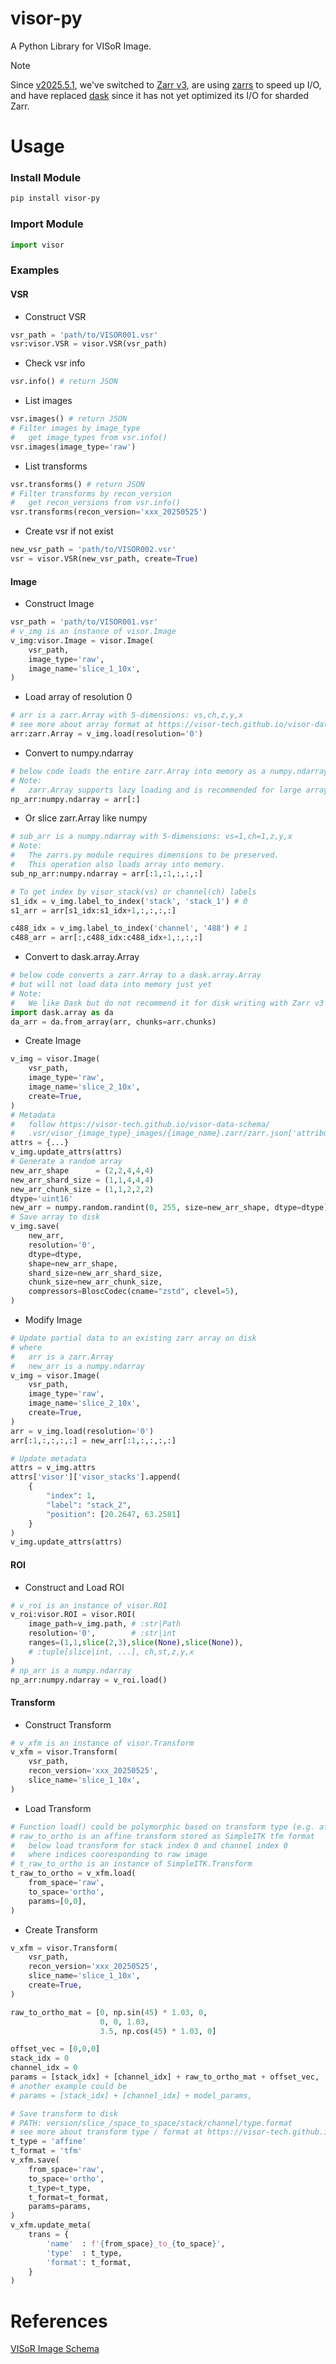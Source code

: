 # visor-py
A Python Library for VISoR Image.

> [!NOTE]
> Since [v2025.5.1](https://github.com/visor-tech/visor-py/releases/tag/v2025.5.1), we've switched to [Zarr v3](https://zarr-specs.readthedocs.io/en/latest/v3/core/index.html), are using [zarrs](https://github.com/ilan-gold/zarrs-python) to speed up I/O, and have replaced [dask](https://github.com/dask/dask) since it has not yet optimized its I/O for sharded Zarr.

# Usage
### Install Module
```sh
pip install visor-py
```

### Import Module
```py
import visor
```

### Examples
#### VSR
- Construct VSR
```py
vsr_path = 'path/to/VISOR001.vsr'
vsr:visor.VSR = visor.VSR(vsr_path)
```

- Check vsr info
```py
vsr.info() # return JSON
```

- List images
```py
vsr.images() # return JSON
# Filter images by image_type
#   get image_types from vsr.info()
vsr.images(image_type='raw')
```

- List transforms
```py
vsr.transforms() # return JSON
# Filter transforms by recon_version
#   get recon_versions from vsr.info()
vsr.transforms(recon_version='xxx_20250525')
```

- Create vsr if not exist
```py
new_vsr_path = 'path/to/VISOR002.vsr'
vsr = visor.VSR(new_vsr_path, create=True)
```

#### Image
- Construct Image
```py
vsr_path = 'path/to/VISOR001.vsr'
# v_img is an instance of visor.Image
v_img:visor.Image = visor.Image(
    vsr_path,
    image_type='raw',
    image_name='slice_1_10x',
)
```

- Load array of resolution 0
```py
# arr is a zarr.Array with 5-dimensions: vs,ch,z,y,x
# see more about array format at https://visor-tech.github.io/visor-data-schema
arr:zarr.Array = v_img.load(resolution='0')
```

- Convert to numpy.ndarray
```py
# below code loads the entire zarr.Array into memory as a numpy.ndarray
# Note:
#   zarr.Array supports lazy loading and is recommended for large arrays.
np_arr:numpy.ndarray = arr[:]
```

- Or slice zarr.Array like numpy
```py
# sub_arr is a numpy.ndarray with 5-dimensions: vs=1,ch=1,z,y,x
# Note:
#   The zarrs.py module requires dimensions to be preserved.
#   This operation also loads array into memory.
sub_np_arr:numpy.ndarray = arr[:1,:1,:,:,:]

# To get index by visor_stack(vs) or channel(ch) labels
s1_idx = v_img.label_to_index('stack', 'stack_1') # 0
s1_arr = arr[s1_idx:s1_idx+1,:,:,:,:]

c488_idx = v_img.label_to_index('channel', '488') # 1
c488_arr = arr[:,c488_idx:c488_idx+1,:,:,:]
```

- Convert to dask.array.Array
```py
# below code converts a zarr.Array to a dask.array.Array
# but will not load data into memory just yet
# Note:
#   We like Dask but do not recommend it for disk writing with Zarr v3 (sharded Zarr) for now, because it relies on zarr.py, which has 10× slower disk writing performance compared to zarrs.py.
import dask.array as da
da_arr = da.from_array(arr, chunks=arr.chunks)
```

- Create Image
```py
v_img = visor.Image(
    vsr_path,
    image_type='raw',
    image_name='slice_2_10x',
    create=True,
)
# Metadata
#   follow https://visor-tech.github.io/visor-data-schema/
#   .vsr/visor_{image_type}_images/{image_name}.zarr/zarr.json['attributes']
attrs = {...}
v_img.update_attrs(attrs)
# Generate a random array
new_arr_shape      = (2,2,4,4,4)
new_arr_shard_size = (1,1,4,4,4)
new_arr_chunk_size = (1,1,2,2,2)
dtype='uint16'
new_arr = numpy.random.randint(0, 255, size=new_arr_shape, dtype=dtype)
# Save array to disk
v_img.save(
    new_arr,
    resolution='0',
    dtype=dtype,
    shape=new_arr_shape,
    shard_size=new_arr_shard_size,
    chunk_size=new_arr_chunk_size,
    compressors=BloscCodec(cname="zstd", clevel=5),
)
```

- Modify Image
```py
# Update partial data to an existing zarr array on disk
# where 
#   arr is a zarr.Array
#   new_arr is a numpy.ndarray
v_img = visor.Image(
    vsr_path,
    image_type='raw',
    image_name='slice_2_10x',
    create=True,
)
arr = v_img.load(resolution='0')
arr[:1,:,:,:,:] = new_arr[:1,:,:,:,:]

# Update metadata
attrs = v_img.attrs
attrs['visor']['visor_stacks'].append(
    {
        "index": 1,
        "label": "stack_2",
        "position": [20.2647, 63.2581]
    }
)
v_img.update_attrs(attrs)
```

#### ROI
- Construct and Load ROI
```py
# v_roi is an instance of visor.ROI
v_roi:visor.ROI = visor.ROI(
    image_path=v_img.path, # :str|Path
    resolution='0',        # :str|int
    ranges=(1,1,slice(2,3),slice(None),slice(None)),
    # :tuple[slice|int, ...], ch,st,z,y,x
)
# np_arr is a numpy.ndarray
np_arr:numpy.ndarray = v_roi.load()
```

#### Transform
- Construct Transform
```py
# v_xfm is an instance of visor.Transform
v_xfm = visor.Transform(
    vsr_path,
    recon_version='xxx_20250525',
    slice_name='slice_1_10x',
)
```

- Load Transform
```py
# Function load() could be polymorphic based on transform type (e.g. affine) and file format (e.g. tfm), for example
# raw_to_ortho is an affine transform stored as SimpleITK tfm format
#   below load transform for stack index 0 and channel index 0
#   where indices cooresponding to raw image
# t_raw_to_ortho is an instance of SimpleITK.Transform
t_raw_to_ortho = v_xfm.load(
    from_space='raw',
    to_space='ortho',
    params=[0,0],
)
```

- Create Transform
```py
v_xfm = visor.Transform(
    vsr_path,
    recon_version='xxx_20250525',
    slice_name='slice_1_10x',
    create=True,
)

raw_to_ortho_mat = [0, np.sin(45) * 1.03, 0,
                    0, 0, 1.03,
                    3.5, np.cos(45) * 1.03, 0]

offset_vec = [0,0,0]
stack_idx = 0
channel_idx = 0
params = [stack_idx] + [channel_idx] + raw_to_ortho_mat + offset_vec,
# another example could be
# params = [stack_idx] + [channel_idx] + model_params,

# Save transform to disk
# PATH: version/slice_/space_to_space/stack/channel/type.format
# see more about transform type / format at https://visor-tech.github.io/visor-data-schema
t_type = 'affine'
t_format = 'tfm'
v_xfm.save(
    from_space='raw',
    to_space='ortho',
    t_type=t_type,
    t_format=t_format,
    params=params,
)
v_xfm.update_meta(
    trans = {
        'name'  : f'{from_space}_to_{to_space}',
        'type'  : t_type,
        'format': t_format,
    }
)
```

# References
[VISoR Image Schema](https://visor-tech.github.io/visor-data-schema)
